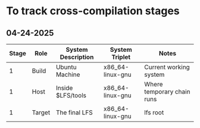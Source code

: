 

# To track cross-compilation stages

## 04-24-2025

| Stage | Role   | System Description | System Triplet   | Notes                      |
|-------|--------|--------------------|------------------|----------------------------|
|   1   | Build  |  Ubuntu Machine    | x86_64-linux-gnu | Current working system     |
|   1   | Host   |  Inside $LFS/tools | x86_64-linux-gnu | Where temporary chain runs |
|   1   | Target |  The final LFS     | x86_64-linux-gnu | lfs root                   |
